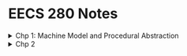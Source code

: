 # EECS 280 Notes

<details>
<summary>Chp 1: Machine Model and Procedural Abstraction</summary>

-   <details>
    <summary>Diagram of software program stages</summary>

    <img src="https://s3.us-west-2.amazonaws.com/secure.notion-static.com/40ad7c1d-1cb5-4764-a0a3-327b78819695/Untitled.png?X-Amz-Algorithm=AWS4-HMAC-SHA256&X-Amz-Content-Sha256=UNSIGNED-PAYLOAD&X-Amz-Credential=AKIAT73L2G45EIPT3X45%2F20220627%2Fus-west-2%2Fs3%2Faws4_request&X-Amz-Date=20220627T141943Z&X-Amz-Expires=86400&X-Amz-Signature=3bee3aeb7afdad778e46058cb805b62346651a11fdce9be4e63af576dbdfbc63&X-Amz-SignedHeaders=host&response-content-disposition=filename%20%3D%22Untitled.png%22&x-id=GetObject" width="600" height="250">
    </details>

-   <details>
    <summary>Terminology</summary>

    -   <details>
        <summary>Variable vs Objects</summary>

        Variable | Object
        --- | ---
        Name that refers to object in memory | Data that’s located in some address in memory
        Created at Compile time (source code) | Created at Runtime

        - Many variable names for 1 object: **Reference variables**
        - 1 variable name for many objects: **Arrays**
        - No variable name for 1 object: **Dynamic Memory**
        </details>

    -   <details>
        <summary>Compile time vs Runtime</summary>

        - Compile time
            > Compile time is the period when source code is converted to machine code or binary code. The compiler check for the syntax and semantics of the code.
            > 
            > Source code, dependent files, interfaces and required libraries are inputs and a complied assembly code returns as outputs, otherwise compile time error
            > 
            > Assembly code is after compile time (at runtime)
        - Runtime
            > A program’s lifetime is a runtime when the program is in execution
            > 
            > Examples of Runtime error: 
            > - **Division by zero (error based on value)**
            > - **Dereferencing a null pointer (attempts to access memory with a NULL)**
            > - **Running out of memory (stack overflow)**
        - Difference
            Compile time | Runtime
            --- | ---
            Period to translate source code to intermediate code like .exe | Period between start of running intermediate code through Assembly code and finish running at a runtime environment
            Check syntax and semantics; error get detected by compiler without execution of program | Run the code and only detected after execution of program
            When we just look at the source code, variables don’t have value | Objects have values when we run the program (Value is only meaningful during execution)
        </details>

    -   <details>
        <summary>Lifetime: the storage duration of an object</summary>

        - **Static**: for the whole program
        - **Automatic**/**Local**: lifetime is tied to a scope during execution of its local block
        - **Dynamic**: the object is explicitly created and destroyed by the user
        </details>

    </details>

-   <details>
    <summary>Procedural Abstraction (Separate files)</summary>

    * Never include a `.cpp` source file in header file and never put `.h` file in compiler terminal command
    * Never include `using namespace std;` inside a header file
    </details>

</details>

<details>
<summary>Chp 2</summary>

</details>
